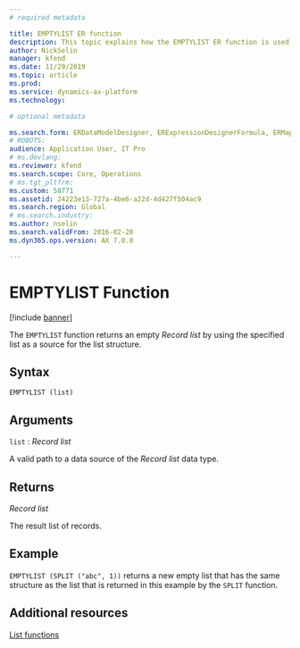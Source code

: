 ```yaml
---
# required metadata

title: EMPTYLIST ER function
description: This topic explains how the EMPTYLIST ER function is used
author: NickSelin
manager: kfend
ms.date: 11/29/2019
ms.topic: article
ms.prod: 
ms.service: dynamics-ax-platform
ms.technology: 

# optional metadata

ms.search.form: ERDataModelDesigner, ERExpressionDesignerFormula, ERMappedFormatDesigner, ERModelMappingDesigner
# ROBOTS: 
audience: Application User, IT Pro
# ms.devlang: 
ms.reviewer: kfend
ms.search.scope: Core, Operations
# ms.tgt_pltfrm: 
ms.custom: 58771
ms.assetid: 24223e13-727a-4be6-a22d-4d427f504ac9
ms.search.region: Global
# ms.search.industry: 
ms.author: nselin
ms.search.validFrom: 2016-02-28
ms.dyn365.ops.version: AX 7.0.0

---
```


# <a name="EMPTYLIST">EMPTYLIST Function</a>

[!include [banner](../includes/banner.md)]

The `EMPTYLIST` function returns an empty *Record list* by using the specified list as a source for the list structure.

## Syntax

```
EMPTYLIST (list)
```

## Arguments

`list` : *Record list*

A valid path to a data source of the *Record list* data type.

## Returns

*Record list*

The result list of records.

## Example

`EMPTYLIST (SPLIT ("abc", 1))` returns a new empty list that has the same structure as the list that is returned in this example by the `SPLIT` function.


## Additional resources

[List functions](er-functions-category-list.md)
